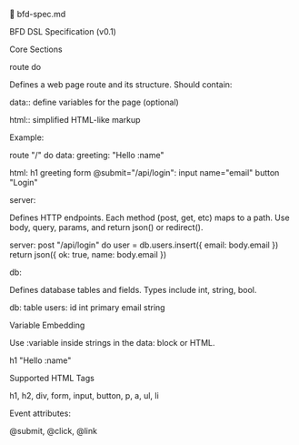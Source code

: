 📘 bfd-spec.md

BFD DSL Specification (v0.1)

Core Sections

route <path> do

Defines a web page route and its structure. Should contain:

data:: define variables for the page (optional)

html:: simplified HTML-like markup

Example:

route "/" do
  data:
    greeting: "Hello :name"

  html:
    h1 greeting
    form @submit="/api/login":
      input name="email"
      button "Login"

server:

Defines HTTP endpoints. Each method (post, get, etc) maps to a path.
Use body, query, params, and return json() or redirect().

server:
  post "/api/login" do
    user = db.users.insert({ email: body.email })
    return json({ ok: true, name: body.email })

db:

Defines database tables and fields. Types include int, string, bool.

db:
  table users:
    id int primary
    email string

Variable Embedding

Use :variable inside strings in the data: block or HTML.

h1 "Hello :name"

Supported HTML Tags

h1, h2, div, form, input, button, p, a, ul, li

Event attributes:

@submit, @click, @link